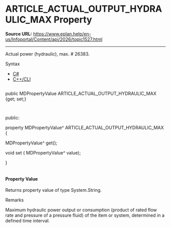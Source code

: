 # ARTICLE_ACTUAL_OUTPUT_HYDRAULIC_MAX Property

**Source URL:** https://www.eplan.help/en-us/Infoportal/Content/api/2026/topic1527.html

---

Actual power (hydraulic), max. # 26383.

Syntax

- [C#](#i-syntax-CS)
- [C++/CLI](#i-syntax-CPP2005)

```
```
public MDPropertyValue ARTICLE_ACTUAL_OUTPUT_HYDRAULIC_MAX {get; set;}
```
```

```
```
public:

property MDPropertyValue^ ARTICLE_ACTUAL_OUTPUT_HYDRAULIC_MAX {

   MDPropertyValue^ get();

   void set (    MDPropertyValue^ value);

}
```
```

#### Property Value

Returns property value of type System.String.

Remarks

Maximum hydraulic power output or consumption (product of rated flow rate and pressure of a pressure fluid) of the item or system, determined in a defined time interval.
